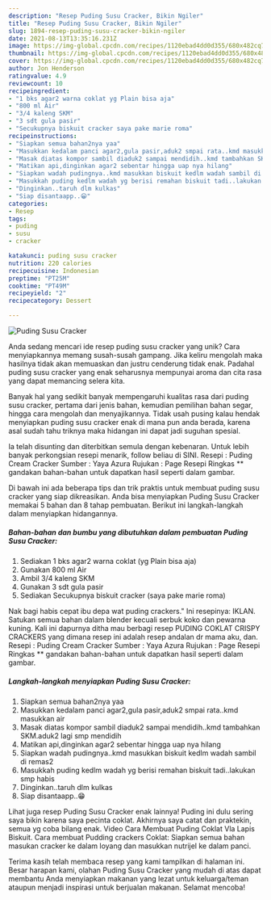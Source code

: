 ```yaml
---
description: "Resep Puding Susu Cracker, Bikin Ngiler"
title: "Resep Puding Susu Cracker, Bikin Ngiler"
slug: 1894-resep-puding-susu-cracker-bikin-ngiler
date: 2021-08-13T13:35:16.231Z
image: https://img-global.cpcdn.com/recipes/1120ebad4dd0d355/680x482cq70/puding-susu-cracker-foto-resep-utama.jpg
thumbnail: https://img-global.cpcdn.com/recipes/1120ebad4dd0d355/680x482cq70/puding-susu-cracker-foto-resep-utama.jpg
cover: https://img-global.cpcdn.com/recipes/1120ebad4dd0d355/680x482cq70/puding-susu-cracker-foto-resep-utama.jpg
author: Jon Henderson
ratingvalue: 4.9
reviewcount: 10
recipeingredient:
- "1 bks agar2 warna coklat yg Plain bisa aja"
- "800 ml Air"
- "3/4 kaleng SKM"
- "3 sdt gula pasir"
- "Secukupnya biskuit cracker saya pake marie roma"
recipeinstructions:
- "Siapkan semua bahan2nya yaa"
- "Masukkan kedalam panci agar2,gula pasir,aduk2 smpai rata..kmd masukkan air"
- "Masak diatas kompor sambil diaduk2 sampai mendidih..kmd tambahkan SKM.aduk2 lagi smp mendidih"
- "Matikan api,dinginkan agar2 sebentar hingga uap nya hilang"
- "Siapkan wadah pudingnya..kmd masukkan biskuit kedlm wadah sambil di remas2"
- "Masukkah puding kedlm wadah yg berisi remahan biskuit tadi..lakukan smp habis"
- "Dinginkan..taruh dlm kulkas"
- "Siap disantaapp..😁"
categories:
- Resep
tags:
- puding
- susu
- cracker

katakunci: puding susu cracker 
nutrition: 220 calories
recipecuisine: Indonesian
preptime: "PT25M"
cooktime: "PT49M"
recipeyield: "2"
recipecategory: Dessert

---
```



![Puding Susu Cracker](https://img-global.cpcdn.com/recipes/1120ebad4dd0d355/680x482cq70/puding-susu-cracker-foto-resep-utama.jpg)

Anda sedang mencari ide resep puding susu cracker yang unik? Cara menyiapkannya memang susah-susah gampang. Jika keliru mengolah maka hasilnya tidak akan memuaskan dan justru cenderung tidak enak. Padahal puding susu cracker yang enak seharusnya mempunyai aroma dan cita rasa yang dapat memancing selera kita.

Banyak hal yang sedikit banyak mempengaruhi kualitas rasa dari puding susu cracker, pertama dari jenis bahan, kemudian pemilihan bahan segar, hingga cara mengolah dan menyajikannya. Tidak usah pusing kalau hendak menyiapkan puding susu cracker enak di mana pun anda berada, karena asal sudah tahu triknya maka hidangan ini dapat jadi suguhan spesial.

Ia telah disunting dan diterbitkan semula dengan kebenaran. Untuk lebih banyak perkongsian resepi menarik, follow beliau di SINI. Resepi : Puding Cream Cracker Sumber : Yaya Azura Rujukan : Page Resepi Ringkas ** gandakan bahan-bahan untuk dapatkan hasil seperti dalam gambar.


Di bawah ini ada beberapa tips dan trik praktis untuk membuat puding susu cracker yang siap dikreasikan. Anda bisa menyiapkan Puding Susu Cracker memakai 5 bahan dan 8 tahap pembuatan. Berikut ini langkah-langkah dalam menyiapkan hidangannya.

<!--inarticleads1-->

##### Bahan-bahan dan bumbu yang dibutuhkan dalam pembuatan Puding Susu Cracker:

1. Sediakan 1 bks agar2 warna coklat (yg Plain bisa aja)
1. Gunakan 800 ml Air
1. Ambil 3/4 kaleng SKM
1. Gunakan 3 sdt gula pasir
1. Sediakan Secukupnya biskuit cracker (saya pake marie roma)


Nak bagi habis cepat ibu depa wat puding crackers.&#34; Ini resepinya: IKLAN. Satukan semua bahan dalam blender kecuali serbuk koko dan pewarna kuning. Kali ini dapurnya ditha mau berbagi resep PUDING COKLAT CRISPY CRACKERS yang dimana resep ini adalah resep andalan dr mama aku, dan. Resepi : Puding Cream Cracker Sumber : Yaya Azura Rujukan : Page Resepi Ringkas ** gandakan bahan-bahan untuk dapatkan hasil seperti dalam gambar. 

<!--inarticleads2-->

##### Langkah-langkah menyiapkan Puding Susu Cracker:

1. Siapkan semua bahan2nya yaa
1. Masukkan kedalam panci agar2,gula pasir,aduk2 smpai rata..kmd masukkan air
1. Masak diatas kompor sambil diaduk2 sampai mendidih..kmd tambahkan SKM.aduk2 lagi smp mendidih
1. Matikan api,dinginkan agar2 sebentar hingga uap nya hilang
1. Siapkan wadah pudingnya..kmd masukkan biskuit kedlm wadah sambil di remas2
1. Masukkah puding kedlm wadah yg berisi remahan biskuit tadi..lakukan smp habis
1. Dinginkan..taruh dlm kulkas
1. Siap disantaapp..😁


Lihat juga resep Puding Susu Cracker enak lainnya! Puding ini dulu sering saya bikin karena saya pecinta coklat. Akhirnya saya catat dan praktekin, semua yg coba bilang enak. Video Cara Membuat Puding Coklat Vla Lapis Biskuit. Cara membuat Pudding crackers Coklat: Siapkan semua bahan masukan cracker ke dalam loyang dan masukkan nutrijel ke dalam panci. 

Terima kasih telah membaca resep yang kami tampilkan di halaman ini. Besar harapan kami, olahan Puding Susu Cracker yang mudah di atas dapat membantu Anda menyiapkan makanan yang lezat untuk keluarga/teman ataupun menjadi inspirasi untuk berjualan makanan. Selamat mencoba!
